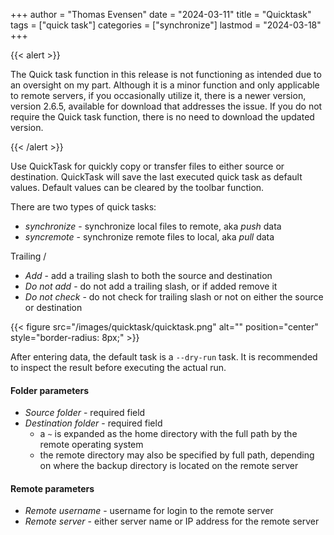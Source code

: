+++
author = "Thomas Evensen"
date = "2024-03-11"
title =  "Quicktask"
tags = ["quick task"]
categories = ["synchronize"]
lastmod = "2024-03-18"
+++

{{< alert >}}

The Quick task function in this release is not functioning as intended due to an oversight on my part. Although it is a minor function and only applicable to remote servers, if you occasionally utilize it, there is a newer version, version 2.6.5, available for download that addresses the issue. If you do not require the Quick task function, there is no need to download the updated version.

{{< /alert >}}

Use QuickTask for quickly copy or transfer files to either source or destination. QuickTask will save the last executed quick task as default values. Default values can be cleared by the toolbar function.

There are two types of quick tasks:

- *synchronize* - synchronize local files to remote, aka *push* data
- *syncremote* - synchronize remote files to local, aka *pull* data

Trailing /

- *Add*  - add a trailing slash to both the source and destination
- *Do not add* - do not add a trailing slash, or if added remove it
- *Do not check* - do not check for trailing slash or not on either the source or destination

{{< figure src="/images/quicktask/quicktask.png" alt="" position="center" style="border-radius: 8px;" >}}

After entering data, the default task is a `--dry-run` task. It is recommended to inspect the result before executing the actual run.

#### Folder parameters

- *Source folder* - required field
- *Destination folder* - required field
  - a `~` is expanded as the home directory with the full path by the remote operating system
  - the remote directory may also be specified by full path, depending on where the backup directory is located on the remote server

#### Remote parameters

- *Remote username* -  username for login to the remote server
- *Remote server* - either server name or IP address for the remote server
